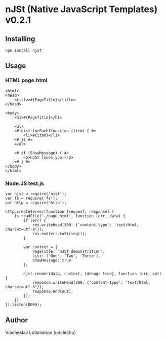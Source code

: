 # nJSt (Native JavaScript Templates) v0.2.1

## Installing

	npm install njst

## Usage

### HTML page.html

	<html>
	<head>
		<title>#{PageTitle}</title>
	</head>

	<body>
		<h1>#{PageTitle}</h1>

		<ul>
		<# List.forEach(function (item) { #>
			<li>#{item}</li>
		<# }) #>
		</ul>
		
		<# if (ShowMessage) { #>
			<p>nJSt loves you!</p>
		<# } #>
	</body>
	</html>

### Node.JS test.js

	var njst = require('njst');
	var fs = require('fs');
	var http = require('http');

	http.createServer(function (request, response) {
		fs.readFile('./page.html', function (err, data) {
			if (err) {
				res.writeHead(500, {'content-type': 'text/html; charset=utf-8'});
				res.end(err.toString());
			}
			
			var context = {
				PageTitle: 'nJSt demonstration',
				List: ['One', 'Two', 'Three'],
				ShowMessage: true
			};
			
			njst.render(data, context, {debug: true}, function (err, out) {
				response.writeHead(200, {'content-type': 'text/html; charset=utf-8'});
				response.end(out);
			});
		});
	}).listen(8000);

## Author

Viacheslav Lotsmanov (unclechu)